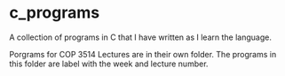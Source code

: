 # c_programs
A collection of programs in C that I have written as I learn the language.

Porgrams for COP 3514 Lectures are in their own folder.   The programs in this folder are label with the week and lecture number.
